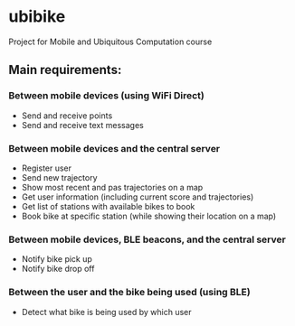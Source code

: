 # ubibike
Project for Mobile and Ubiquitous Computation course

## Main requirements:

### Between mobile devices (using WiFi Direct)
* Send and receive points
* Send and receive text messages

### Between mobile devices and the central server
* Register user
* Send new trajectory
* Show most recent and pas  trajectories on a map
* Get user information (including current score and trajectories)
* Get list of stations with available bikes to book
* Book bike at specific station (while showing their location on a map)

### Between mobile devices, BLE beacons, and the central server
* Notify bike pick up
* Notify bike drop off

### Between the user and the bike being used (using BLE)
* Detect what bike is being used by which user
